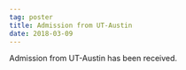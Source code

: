 ```yaml
---
tag: poster
title: Admission from UT-Austin
date: 2018-03-09
---
```


Admission from UT-Austin has been received.
